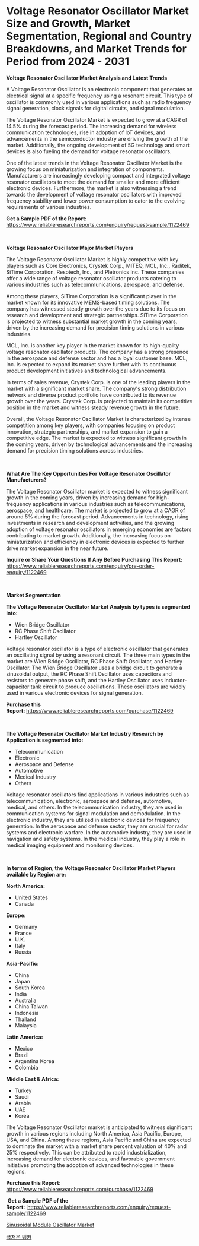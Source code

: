 <p><h1>Voltage Resonator Oscillator Market Size and Growth, Market Segmentation, Regional and Country Breakdowns, and Market Trends for Period from 2024 -  2031</h1></p><p><strong>Voltage Resonator Oscillator Market Analysis and Latest Trends</strong></p>
<p><p>A Voltage Resonator Oscillator is an electronic component that generates an electrical signal at a specific frequency using a resonant circuit. This type of oscillator is commonly used in various applications such as radio frequency signal generation, clock signals for digital circuits, and signal modulation.</p><p>The Voltage Resonator Oscillator Market is expected to grow at a CAGR of 14.5% during the forecast period. The increasing demand for wireless communication technologies, rise in adoption of IoT devices, and advancements in the semiconductor industry are driving the growth of the market. Additionally, the ongoing development of 5G technology and smart devices is also fueling the demand for voltage resonator oscillators.</p><p>One of the latest trends in the Voltage Resonator Oscillator Market is the growing focus on miniaturization and integration of components. Manufacturers are increasingly developing compact and integrated voltage resonator oscillators to meet the demand for smaller and more efficient electronic devices. Furthermore, the market is also witnessing a trend towards the development of voltage resonator oscillators with improved frequency stability and lower power consumption to cater to the evolving requirements of various industries.</p></p>
<p><strong>Get a Sample PDF of the Report:&nbsp;</strong> <a href="https://www.reliableresearchreports.com/enquiry/request-sample/1122469">https://www.reliableresearchreports.com/enquiry/request-sample/1122469</a></p>
<p>&nbsp;</p>
<p><strong>Voltage Resonator Oscillator Major Market Players</strong></p>
<p><p>The Voltage Resonator Oscillator Market is highly competitive with key players such as Core Electronics, Crystek Corp., MITEQ, MCL, Inc., Raditek, SiTime Corporation, Resotech, Inc., and Pletronics Inc. These companies offer a wide range of voltage resonator oscillator products catering to various industries such as telecommunications, aerospace, and defense.</p><p>Among these players, SiTime Corporation is a significant player in the market known for its innovative MEMS-based timing solutions. The company has witnessed steady growth over the years due to its focus on research and development and strategic partnerships. SiTime Corporation is projected to witness substantial market growth in the coming years, driven by the increasing demand for precision timing solutions in various industries.</p><p>MCL, Inc. is another key player in the market known for its high-quality voltage resonator oscillator products. The company has a strong presence in the aerospace and defense sector and has a loyal customer base. MCL, Inc. is expected to expand its market share further with its continuous product development initiatives and technological advancements.</p><p>In terms of sales revenue, Crystek Corp. is one of the leading players in the market with a significant market share. The company's strong distribution network and diverse product portfolio have contributed to its revenue growth over the years. Crystek Corp. is projected to maintain its competitive position in the market and witness steady revenue growth in the future.</p><p>Overall, the Voltage Resonator Oscillator Market is characterized by intense competition among key players, with companies focusing on product innovation, strategic partnerships, and market expansion to gain a competitive edge. The market is expected to witness significant growth in the coming years, driven by technological advancements and the increasing demand for precision timing solutions across industries.</p></p>
<p>&nbsp;</p>
<p><strong>What Are The Key Opportunities For Voltage Resonator Oscillator Manufacturers?</strong></p>
<p><p>The Voltage Resonator Oscillator market is expected to witness significant growth in the coming years, driven by increasing demand for high-frequency applications in various industries such as telecommunications, aerospace, and healthcare. The market is projected to grow at a CAGR of around 5% during the forecast period. Advancements in technology, rising investments in research and development activities, and the growing adoption of voltage resonator oscillators in emerging economies are factors contributing to market growth. Additionally, the increasing focus on miniaturization and efficiency in electronic devices is expected to further drive market expansion in the near future.</p></p>
<p><strong>Inquire or Share Your Questions If Any Before Purchasing This Report:</strong> <a href="https://www.reliableresearchreports.com/enquiry/pre-order-enquiry/1122469">https://www.reliableresearchreports.com/enquiry/pre-order-enquiry/1122469</a></p>
<p>&nbsp;</p>
<p><strong>Market Segmentation</strong></p>
<p><strong>The Voltage Resonator Oscillator Market Analysis by types is segmented into:</strong></p>
<p><ul><li>Wien Bridge Oscillator</li><li>RC Phase Shift Oscillator</li><li>Hartley Oscillator</li></ul></p>
<p><p>Voltage resonator oscillator is a type of electronic oscillator that generates an oscillating signal by using a resonant circuit. The three main types in the market are Wien Bridge Oscillator, RC Phase Shift Oscillator, and Hartley Oscillator. The Wien Bridge Oscillator uses a bridge circuit to generate a sinusoidal output, the RC Phase Shift Oscillator uses capacitors and resistors to generate phase shift, and the Hartley Oscillator uses inductor-capacitor tank circuit to produce oscillations. These oscillators are widely used in various electronic devices for signal generation.</p></p>
<p><strong>Purchase this Report:&nbsp;</strong><a href="https://www.reliableresearchreports.com/purchase/1122469">https://www.reliableresearchreports.com/purchase/1122469</a></p>
<p>&nbsp;</p>
<p><strong>The Voltage Resonator Oscillator Market Industry Research by Application is segmented into:</strong></p>
<p><ul><li>Telecommunication</li><li>Electronic</li><li>Aerospace and Defense</li><li>Automotive</li><li>Medical Industry</li><li>Others</li></ul></p>
<p><p>Voltage resonator oscillators find applications in various industries such as telecommunication, electronic, aerospace and defense, automotive, medical, and others. In the telecommunication industry, they are used in communication systems for signal modulation and demodulation. In the electronic industry, they are utilized in electronic devices for frequency generation. In the aerospace and defense sector, they are crucial for radar systems and electronic warfare. In the automotive industry, they are used in navigation and safety systems. In the medical industry, they play a role in medical imaging equipment and monitoring devices.</p></p>
<p>&nbsp;</p>
<p><strong>In terms of Region, the Voltage Resonator Oscillator Market Players available by Region are:</strong></p>
<p>
    <p> <strong> North America: </strong>
        <ul>
            <li>United States</li>
            <li>Canada</li>
        </ul>
        </p> 
    <p> <strong> Europe: </strong>
        <ul>
            <li>Germany</li>
            <li>France</li>
            <li>U.K.</li>
            <li>Italy</li>
            <li>Russia</li>
        </ul>
        </p> 
    <p> <strong> Asia-Pacific: </strong>
        <ul>
            <li>China</li>
            <li>Japan</li>
            <li>South Korea</li>
            <li>India</li>
            <li>Australia</li>
            <li>China Taiwan</li>
            <li>Indonesia</li>
            <li>Thailand</li>
            <li>Malaysia</li>
        </ul>
        </p> 
    <p> <strong> Latin America: </strong>
        <ul>
            <li>Mexico</li>
            <li>Brazil</li>
            <li>Argentina Korea</li>
            <li>Colombia</li>
        </ul>
        </p> 
    <p> <strong> Middle East & Africa: </strong>
        <ul>
            <li>Turkey</li>
            <li>Saudi</li>
            <li>Arabia</li>
            <li>UAE</li>
            <li>Korea</li>
        </ul>
    </p>
    </p>
<p><p>The Voltage Resonator Oscillator market is anticipated to witness significant growth in various regions including North America, Asia Pacific, Europe, USA, and China. Among these regions, Asia Pacific and China are expected to dominate the market with a market share percent valuation of 40% and 25% respectively. This can be attributed to rapid industrialization, increasing demand for electronic devices, and favorable government initiatives promoting the adoption of advanced technologies in these regions.</p></p>
<p><strong>Purchase this Report: </strong><a href="https://www.reliableresearchreports.com/purchase/1122469">https://www.reliableresearchreports.com/purchase/1122469</a></p>
<p>&nbsp;<strong>Get a Sample PDF of the Report:&nbsp;&nbsp;</strong><a href="https://www.reliableresearchreports.com/enquiry/request-sample/1122469">https://www.reliableresearchreports.com/enquiry/request-sample/1122469</a></p>
<p><strong></strong></p>
<p><p><a href="https://github.com/ChiragRp1/Market-Research-Report-List-4/blob/main/sinusoidal-module-oscillator-market.md">Sinusoidal Module Oscillator Market</a></p><p><a href="https://github.com/akzkkws047661437/Market-Research-Report-List-1/blob/main/372721713495.md">극저온 탱커</a></p></p>
